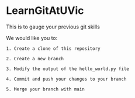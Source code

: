 # LearnGitAtUVic

This is to gauge your previous git skills

We would like you to:

    1. Create a clone of this repository

    2. Create a new branch

    3. Modify the output of the hello_world.py file

    4. Commit and push your changes to your branch

    5. Merge your branch with main
